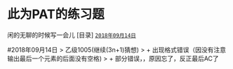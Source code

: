 # 此为PAT的练习题
闲的无聊的时候写一会儿
[目录]
<a href="2018年09月14日">`2018年09月14日`</a>


<a id="2018年09月14日"/>
#2018年09月14日
> 乙级1005(继续(3n+1)猜想)
> + 出现格式错误（因没有注意输出最后一个元素的后面没有空格)
> + 部分错误，，原因忘了，反正最后AC了
